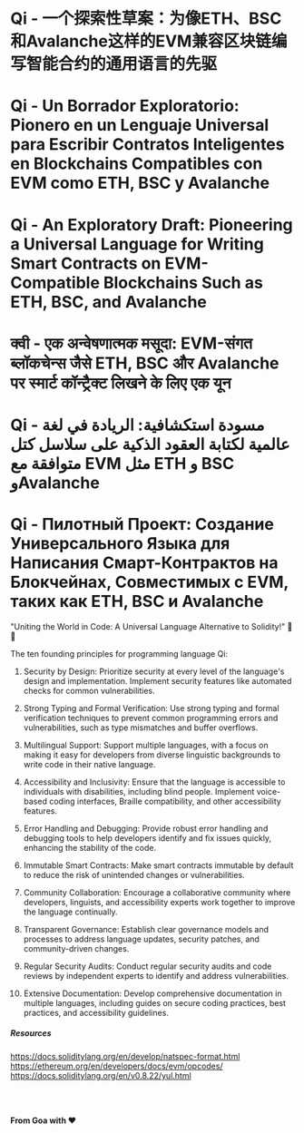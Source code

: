 # Qi - 一个探索性草案：为像ETH、BSC和Avalanche这样的EVM兼容区块链编写智能合约的通用语言的先驱
# Qi - Un Borrador Exploratorio: Pionero en un Lenguaje Universal para Escribir Contratos Inteligentes en Blockchains Compatibles con EVM como ETH, BSC y Avalanche
# Qi - An Exploratory Draft: Pioneering a Universal Language for Writing Smart Contracts on EVM-Compatible Blockchains Such as ETH, BSC, and Avalanche
# क्वी - एक अन्वेषणात्मक मसूदा: EVM-संगत ब्लॉकचेन्स जैसे ETH, BSC और Avalanche पर स्मार्ट कॉन्ट्रैक्ट लिखने के लिए एक यून
# Qi - مسودة استكشافية: الريادة في لغة عالمية لكتابة العقود الذكية على سلاسل كتل متوافقة مع EVM مثل ETH و BSC وAvalanche
# Qi - Пилотный Проект: Создание Универсального Языка для Написания Смарт-Контрактов на Блокчейнах, Совместимых с EVM, таких как ETH, BSC и Avalanche

"Uniting the World in Code: A Universal Language Alternative to Solidity!" 💫🌐

The ten founding principles for programming language Qi:

1. Security by Design:
Prioritize security at every level of the language's design and implementation. Implement security features like automated checks for common vulnerabilities.

2. Strong Typing and Formal Verification:
Use strong typing and formal verification techniques to prevent common programming errors and vulnerabilities, such as type mismatches and buffer overflows.

3. Multilingual Support:
Support multiple languages, with a focus on making it easy for developers from diverse linguistic backgrounds to write code in their native language.

4. Accessibility and Inclusivity:
Ensure that the language is accessible to individuals with disabilities, including blind people. Implement voice-based coding interfaces, Braille compatibility, and other accessibility features.

5. Error Handling and Debugging:
Provide robust error handling and debugging tools to help developers identify and fix issues quickly, enhancing the stability of the code.

6. Immutable Smart Contracts:
Make smart contracts immutable by default to reduce the risk of unintended changes or vulnerabilities.

7. Community Collaboration:
Encourage a collaborative community where developers, linguists, and accessibility experts work together to improve the language continually.

8. Transparent Governance:
Establish clear governance models and processes to address language updates, security patches, and community-driven changes.

9. Regular Security Audits:
Conduct regular security audits and code reviews by independent experts to identify and address vulnerabilities.

10. Extensive Documentation:
Develop comprehensive documentation in multiple languages, including guides on secure coding practices, best practices, and accessibility guidelines.

##### Resources
https://docs.soliditylang.org/en/develop/natspec-format.html
<br />
https://ethereum.org/en/developers/docs/evm/opcodes/
<br />
https://docs.soliditylang.org/en/v0.8.22/yul.html

<br />
<br />

**From Goa with ❤️**

